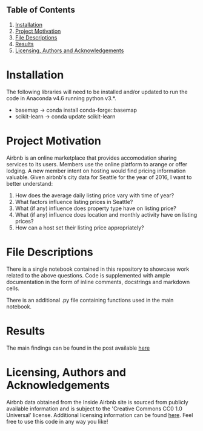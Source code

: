 ## Table of Contents

1. [Installation](#installation)
2. [Project Motivation](#project-motivation)
3. [File Descriptions](#file-descriptions)
4. [Results](#results)
5. [Licensing, Authors and Acknowledgements](#licensing-authors-and-acknowledgements)


# Installation

The following libraries will need to be installed and/or updated to run the code in Anaconda v4.6 running python v3.*.
+ basemap -> conda install conda-forge::basemap
+ scikit-learn -> conda update scikit-learn


# Project Motivation

Airbnb is an online marketplace that provides accomodation sharing services to its users. Members use the online platform to arange or offer lodging. A new member intent on hosting would find pricing information valuable. Given airbnb's city data for Seattle for the year of 2016, I want to better understand:

1. How does the average daily listing price vary with time of year?
2. What factors influence listing prices in Seattle?
3. What (if any) influence does property type have on listing price?
3. What (if any) influence does location and monthly activity have 	   on listing prices?
4. How can a host set their listing price appropriately?

# File Descriptions

There is a single notebook contained in this repository to showcase work related to the above questions. Code is supplemented with ample documentation in the form of inline comments, docstrings and markdown cells. 

There is an additional .py file containing functions used in the main notebook.

# Results

The main findings can be found in the post available [here](https://medium.com/@josh_2774/how-do-you-become-a-developer-5ef1c1c68711)

# Licensing, Authors and Acknowledgements

Airbnb data obtained from the Inside Airbnb site is sourced from publicly available information and is subject to the 'Creative Commons CC0 1.0 Universal' license. Additional licensing information can be found [here](http://insideairbnb.com/get-the-data.html). Feel free to use this code in any way you like!